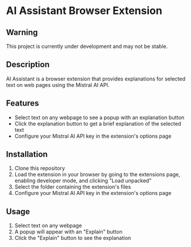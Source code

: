 # AI Assistant Browser Extension

## Warning
This project is currently under development and may not be stable.

## Description
AI Assistant is a browser extension that provides explanations for selected text on web pages using the Mistral AI API.

## Features
- Select text on any webpage to see a popup with an explanation button
- Click the explanation button to get a brief explanation of the selected text
- Configure your Mistral AI API key in the extension's options page

## Installation
1. Clone this repository
2. Load the extension in your browser by going to the extensions page, enabling developer mode, and clicking "Load unpacked"
3. Select the folder containing the extension's files
4. Configure your Mistral AI API key in the extension's options page

## Usage
1. Select text on any webpage
2. A popup will appear with an "Explain" button
3. Click the "Explain" button to see the explanation
